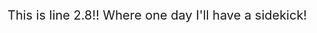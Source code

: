 
<title>Dipsy Doo Test a Roo
Time right now is: </title>
</head>
<body>
<script>
  !function(c,n,r,t){if(!c[r]){var i,d,p=[];d="PROD"!==t&&t?"STAGING"===t?"https://cdn.gladly.qa/gladly/chat-sdk/widget.js":t:"https://cdn.gladly.com/chat-sdk/widget.js",c[r]={init:function(){i=arguments;var e={then:function(t){return p.push({type:"t",next:t}),e},catch:function(t){return p.push({type:"c",next:t}),e}};return e}},c.__onHelpAppHostReady__=function(t){if(delete c.__onHelpAppHostReady__,(c[r]=t).loaderCdn=d,i)for(var e=t.init.apply(t,i),n=0;n<p.length;n++){var a=p[n];e="t"===a.type?e.then(a.next):e.catch(a.next)}},function(){try{var t=n.getElementsByTagName("script")[0],e=n.createElement("script");e.async=!0,e.src=d+"?q="+(new Date).getTime(),t.parentNode.insertBefore(e,t)}catch(t){}}()}}
  (window,document,'Gladly','STAGING')
 </script>
  <script>
  window.gladlyConfig = {
    appId: 'jakeb.us-home'
  };
</script>
 </h1>

<p style="font-size: 20px">This is line 2.8!! Where one day I'll have a sidekick! </p>


